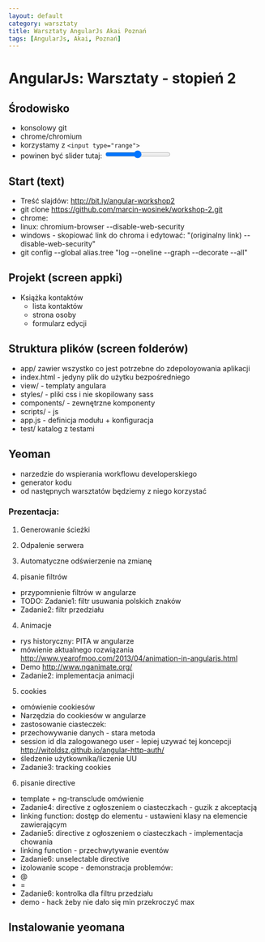 ```yaml
---
layout: default
category: warsztaty
title: Warsztaty AngularJs Akai Poznań
tags: [AngularJs, Akai, Poznań]
---
```

# AngularJs: Warsztaty - stopień 2

## Środowisko
* konsolowy git
* chrome/chromium
 * korzystamy z `<input type="range">`
 * powinen być slider tutaj: <input type="range">

## Start (text)
* Treść slajdów: http://bit.ly/angular-workshop2
* git clone https://github.com/marcin-wosinek/workshop-2.git
* chrome:
 * linux: chromium-browser --disable-web-security
 * windows - skopiować link do chroma i edytować: "(originalny link) --disable-web-security"
* git config --global alias.tree "log --oneline --graph --decorate --all"

## Projekt (screen appki)
* Książka kontaktów
  * lista kontaktów
  * strona osoby
  * formularz edycji

## Struktura plików (screen folderów)
* app/ zawier wszystko co jest potrzebne do zdepoloyowania aplikacji
 * index.html - jedyny plik do użytku bezpośredniego
 * view/ - templaty angulara
 * styles/ - pliki css i nie skopilowany sass
 * components/ - zewnętrzne komponenty
 * scripts/ - js
  * app.js - definicja modułu + konfiguracja
* test/ katalog z testami

## Yeoman
* narzedzie do wspierania workflowu developerskiego
* generator kodu
* od następnych warsztatów będziemy z niego korzystać

### Prezentacja:
1. Generowanie ścieżki
2. Odpalenie serwera
3. Automatyczne odświerzenie na zmianę

3. pisanie filtrów
 * przypomnienie filtrów w angularze
 * TODO: Zadanie1: filtr usuwania polskich znaków
 * Zadanie2: filtr przedziału

4. Animacje
 * rys historyczny: PITA w angularze
 * mówienie aktualnego rozwiązania http://www.yearofmoo.com/2013/04/animation-in-angularjs.html
 * Demo http://www.nganimate.org/
 * Zadanie2: implementacja animacji
5. cookies
 * omówienie cookiesów
 * Narzędzia do cookiesów w angularze
 * zastosowanie ciasteczek:
  * przechowywanie danych - stara metoda
  * session id dla zalogowanego user - lepiej uzywać tej koncepcji http://witoldsz.github.io/angular-http-auth/
  * śledzenie użytkownika/liczenie UU
 * Zadanie3: tracking cookies
6. pisanie directive
 * template + ng-transclude omówienie
 * Zadanie4: directive z ogłoszeniem o ciasteczkach - guzik z akceptacją
 * linking function: dostęp do elementu - ustawieni klasy na elemencie zawierającym
 * Zadanie5: directive z ogłoszeniem o ciasteczkach - implementacja chowania
 * linking function - przechwytywanie eventów
 * Zadanie6: unselectable directive
 * izolowanie scope - demonstracja problemów:
  * @
  * =
 * Zadanie6: kontrolka dla filtru przedziału
 * demo - hack żeby nie dało się min przekroczyć max

## Instalowanie yeomana
